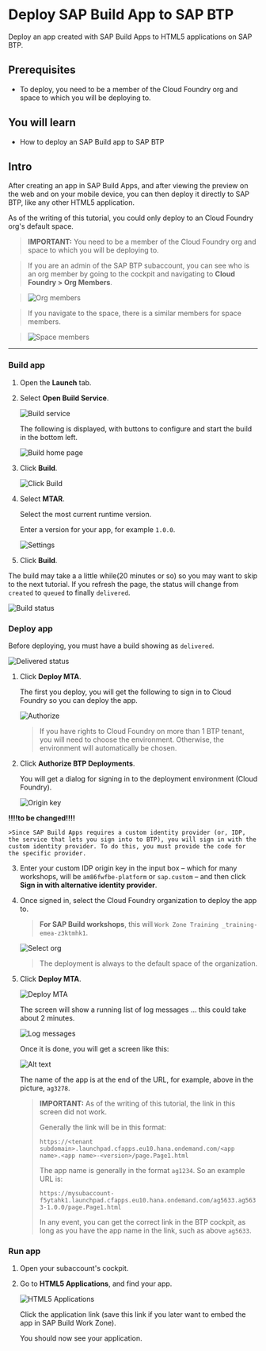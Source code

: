 # Deploy SAP Build App to SAP BTP
<!-- description --> Deploy an app created with SAP Build Apps to HTML5 applications on SAP BTP.

 
## Prerequisites
- To deploy, you need to be a member of the Cloud Foundry org and space to which you will be deploying to.


## You will learn
- How to deploy an SAP Build app to SAP BTP



## Intro
After creating an app in SAP Build Apps, and after viewing the preview on the web and on your mobile device, you can then deploy it directly to SAP BTP, like any other HTML5 application.

As of the writing of this tutorial, you could only deploy to an Cloud Foundry org's default space.

>**IMPORTANT:** You need to be a member of the Cloud Foundry org and space to which you will be deploying to.

>If you are an admin of the SAP BTP subaccount, you can see who is an org member by going to the cockpit and navigating to **Cloud Foundry > Org Members**.

>![Org members](org-members.png)

> If you navigate to the space, there is a similar members for space members.

>![Space members](org-space-members.png)

---


### Build app
1. Open the **Launch** tab.
   
2. Select **Open Build Service**.
   
    ![Build service](build1.png)

    The following is displayed, with buttons to configure and start the build in the bottom left.

    ![Build home page](configure1.png)

1. Click **Build**.

    ![Click Build](build1a.png)

2. Select **MTAR**.
   
    Select the most current runtime version.

    Enter a version for your app, for example `1.0.0`.

    ![Settings](build2.png)

3. Click **Build**.

The build may take a a little while(20 minutes or so) so you may want to skip to the next tutorial. If you refresh the page, the status will change from `created` to `queued` to finally `delivered`.

![Build status](build3.png)

### Deploy app
Before deploying, you must have a build showing as `delivered`.

![Delivered status](deploy1.png)

1. Click **Deploy MTA**.

    The first you deploy, you will get the following to sign in to Cloud Foundry so you can deploy the app.

    ![Authorize](deploy2.png)

    >If you have rights to Cloud Foundry on more than 1 BTP tenant, you will need to choose the environment. Otherwise, the environment will automatically be chosen. 

2. Click **Authorize BTP Deployments**.

    You will get a dialog for signing in to the deployment environment (Cloud Foundry).
    
    ![Origin key](originkey.png)


**!!!!to be changed!!!!**


    >Since SAP Build Apps requires a custom identity provider (or, IDP, the service that lets you sign into to BTP), you will sign in with the custom identity provider. To do this, you must provide the code for the specific provider.

3. Enter your custom IDP origin key in the input box – which for many workshops, will be `am86fwfbe-platform` or `sap.custom` – and then click **Sign in with alternative identity provider**.
    
3. Once signed in, select the Cloud Foundry organization to deploy the app to.

    >**For SAP Build workshops**, this will `Work Zone Training _training-emea-z3ktmhk1`.

    ![Select org](deploy4.png)

    >The deployment is always to the default space of the organization.

4. Click **Deploy MTA**.

    ![Deploy MTA](deploy5.png)

    The screen will show a running list of log messages ... this could take about 2 minutes.

    ![Log messages](deploy6.png)

    Once it is done, you will get a screen like this:

    ![Alt text](deploy7.png)

    The name of the app is at the end of the URL, for example, above in the picture, `ag3278`.

    >**IMPORTANT:** As of the writing of this tutorial, the link in this screen did not work.
    >
    >Generally the link will be in this format:
    >
    >`https://<tenant subdomain>.launchpad.cfapps.eu10.hana.ondemand.com/<app name>.<app name>-<version>/page.Page1.html`
    >
    >The app name is generally in the format `ag1234`. So an example URL is:
    >
    >`https://mysubaccount-f5ytahk1.launchpad.cfapps.eu10.hana.ondemand.com/ag5633.ag5633-1.0.0/page.Page1.html`
    >
    >In any event, you can get the correct link in the BTP cockpit, as long as you have the app name in the link, such as above `ag5633`.

### Run app
1. Open your subaccount's cockpit.

2. Go to **HTML5 Applications**, and find your app.

    ![HTML5 Applications](run1.png)

    Click the application link (save this link if you later want to embed the app in SAP Build Work Zone).

    You should now see your application.
